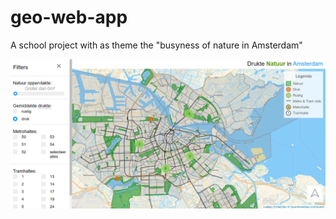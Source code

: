 # geo-web-app

A school project with as theme the "busyness of nature in Amsterdam"

![alt text](https://github.com/Sabshine/geo-web-app/blob/master/img/screenshot_webapp.png?raw=true)